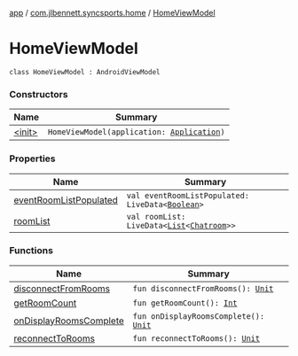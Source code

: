[app](../../index.md) / [com.jlbennett.syncsports.home](../index.md) / [HomeViewModel](./index.md)

# HomeViewModel

`class HomeViewModel : AndroidViewModel`

### Constructors

| Name | Summary |
|---|---|
| [&lt;init&gt;](-init-.md) | `HomeViewModel(application: `[`Application`](https://developer.android.com/reference/android/app/Application.html)`)` |

### Properties

| Name | Summary |
|---|---|
| [eventRoomListPopulated](event-room-list-populated.md) | `val eventRoomListPopulated: LiveData<`[`Boolean`](https://kotlinlang.org/api/latest/jvm/stdlib/kotlin/-boolean/index.html)`>` |
| [roomList](room-list.md) | `val roomList: LiveData<`[`List`](https://kotlinlang.org/api/latest/jvm/stdlib/kotlin.collections/-list/index.html)`<`[`Chatroom`](../../com.jlbennett.syncsports.util/-chatroom/index.md)`>>` |

### Functions

| Name | Summary |
|---|---|
| [disconnectFromRooms](disconnect-from-rooms.md) | `fun disconnectFromRooms(): `[`Unit`](https://kotlinlang.org/api/latest/jvm/stdlib/kotlin/-unit/index.html) |
| [getRoomCount](get-room-count.md) | `fun getRoomCount(): `[`Int`](https://kotlinlang.org/api/latest/jvm/stdlib/kotlin/-int/index.html) |
| [onDisplayRoomsComplete](on-display-rooms-complete.md) | `fun onDisplayRoomsComplete(): `[`Unit`](https://kotlinlang.org/api/latest/jvm/stdlib/kotlin/-unit/index.html) |
| [reconnectToRooms](reconnect-to-rooms.md) | `fun reconnectToRooms(): `[`Unit`](https://kotlinlang.org/api/latest/jvm/stdlib/kotlin/-unit/index.html) |
